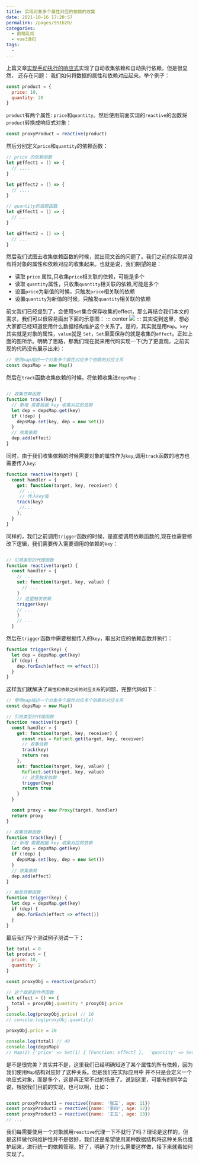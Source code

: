 ```yaml
---
title: 实现对象多个属性对应的依赖的收集
date: 2021-10-16 17:20:57
permalink: /pages/951b20/
categories:
  - 前端乱炖
  - vue3源码
tags:
  - 
---
```

上篇文章[实现手动执行的响应式](https://masongsong.cn/pages/4d8414/)实现了自动收集依赖和自动执行依赖，但是很显然，
还存在问题： 我们如何将数据的属性和依赖对应起来。举个例子：
```js
const product = {
  price: 10,
  quantity: 20
}
```
`product`有两个属性: `price`和`quantity`。然后使用前面实现的`reactive`的函数将`product`转换成响应式对象：

```js
const proxyProduct = reactive(product)
```
然后分别定义`price`和`quantity`的依赖函数：
```js
// price 的依赖函数
let pEffect1 = () => {
  // ....
}

let pEffect2 = () => {
  // ....
}

// quantity的依赖函数
let qEffect1 = () => {
  // ...
}

let qEffect2 = () => {
  // ...
}
```
然后我们试图去收集依赖函数的时候，就出现文首的问题了。我们之前的实现并没有将对象的属性和依赖对应的收集起来。也就是说，我们期望的是：
- 读取 `price` 属性,只收集`price`相关联的依赖，可能是多个
- 读取 `quantity`属性，只收集`quantity`相关联的依赖,可能是多个
- 设置`price`为新值的时候，只触发`price`相关联的依赖
- 设置`quantity`为新值的时候，只触发`quantity`相关联的依赖

前文我们已经提到了，会使用`Set`集合保存收集的effect，那么再结合我们本文的需求，我们可以很容易画出下面的示意图：
::: center
<img src="https://cdn.jsdelivr.net/gh/MssText/learn@master/images/dep.png">
:::
其实说到这里，想必大家都已经知道使用什么数据结构维护这个关系了。是的，其实就是用`Map`。`key`其实就是对象的属性，`value`就是
`Set`，`Set`里面保存的就是收集的`effect`。正如上面的图所示。明确了思路，那我们现在就来用代码实现一下(为了更直观，之前实现的代码没有展示出来)：
```js
// 使用map描述一个对象多个属性对应多个依赖的对应关系
const depsMap = new Map()

```
然后在`track`函数收集依赖的时候，将依赖收集进`depsMap`：
```js

// 收集依赖函数
function track(key) {
  // 新增 需要根据 key 收集对应的依赖
  let dep = depsMap.get(key)
  if (!dep) {
    depsMap.set(key, dep = new Set())
  }
  // 收集依赖
  dep.add(effect)
}
```
同时，由于我们收集依赖的时候需要对象的属性作为`key`,调用`track`函数的地方也需要传入`key`:
```js
function reactive(target) {
  const handler = {
    get: function(target, key, receiver) {
     // ... 
     // 传入key值
    track(key)
     //...
    },
  }
}
```
同样的，我们之前调用`trigger`函数的时候，是直接调用依赖函数的,现在也需要修改下逻辑，我们需要传入需要调用的依赖的`key`：
```js

// 引用类型的代理函数
function reactive(target) {
  const handler = {
    // ...
    set: function(target, key, value) {
      // ...
    }
    // 这里触发依赖
    trigger(key)
    // ...
    }
    // ...
  }
```
然后在`trigger`函数中需要根据传入的`key`，取出对应的依赖函数并执行：
```js
function trigger(key) {
  let dep = depsMap.get(key)
  if (dep) {
    dep.forEach(effect => effect())
  }
}
```
这样我们就解决了`属性和依赖之间的对应关系`的问题，完整代码如下：
```js
// 使用map描述一个对象多个属性对应多个依赖的对应关系
const depsMap = new Map()

// 引用类型的代理函数
function reactive(target) {
  const handler = {
    get: function(target, key, receiver) {
      const res = Reflect.get(target, key, receiver)
      // 收集依赖
      track(key)
      return res
    },
    set: function(target, key, value) {
      Reflect.set(target, key, value)
      // 这里触发依赖
      trigger(key)
      return true
    }
  }

  const proxy = new Proxy(target, handler)
  return proxy
}

// 收集依赖函数
function track(key) {
  // 新增 需要根据 key 收集对应的依赖
  let dep = depsMap.get(key)
  if (!dep) {
    depsMap.set(key, dep = new Set())
  }
  // 收集依赖
  dep.add(effect)
}

// 触发依赖函数
function trigger(key) {
  let dep = depsMap.get(key)
  if (dep) {
    dep.forEach(effect => effect())
  }
}
```
最后我们写个测试例子测试一下：
```js
let total = 0
let product = {
  price: 10,
  quantity: 2
}

const proxyObj = reactive(product)

// 这个就是副作用函数
let effect = () => {
  total = proxyObj.quantity * proxyObj.price
}
console.log(proxyObj.price) // 10
// console.log(proxyObj.quantity)

proxyObj.price = 20

console.log(total) // 40
console.log(depsMap) 
// Map(2) {'price' => Set(1) { [Function: effect] },  'quantity' => Set(1) { [Function: effect] } }
```
是不是很完美？其实并不是，这里我们已经明确知道了某个属性的所有依赖，因为我们使用`Map`结构对应好了这种关系。但是我们在实际应用中
并不只是会定义一个响应式对象，而是多个，这是再正常不过的场景了。说到这里，可能有的同学会说，根据我们目前的实现，也可以啊，比如：
```js

const proxyProduct1 = reactive({name: '张三', age: 11})
const proxyProduct2 = reactive({name: '李四', age: 12})
const proxyProduct3 = reactive({name: '王五', age: 13})
// ...
```
我们每需要使用一个对象就用`reactive`代理一下不就行了吗？理论是这样的，但是这样做代码维护性并不是很好，我们还是希望使用某种数据结构将这种关系也维护起来，进行统一的依赖管理。好了，明确了为什么需要这样做，接下来就看如何实现了。
